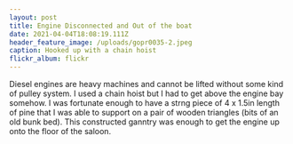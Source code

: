 ```yaml
---
layout: post
title: Engine Disconnected and Out of the boat
date: 2021-04-04T18:08:19.111Z
header_feature_image: /uploads/gopr0035-2.jpeg
caption: Hooked up with a chain hoist
flickr_album: flickr
---
```

Diesel engines are heavy machines and cannot be lifted without some kind of pulley system. I used a chain hoist but I had to get above the engine bay somehow. I was fortunate enough to have a strng piece of 4 x 1.5in  length of pine that I was able to support on a pair of wooden triangles (bits of an old bunk bed). This constructed ganntry was enough to get the engine up onto the floor of the saloon.